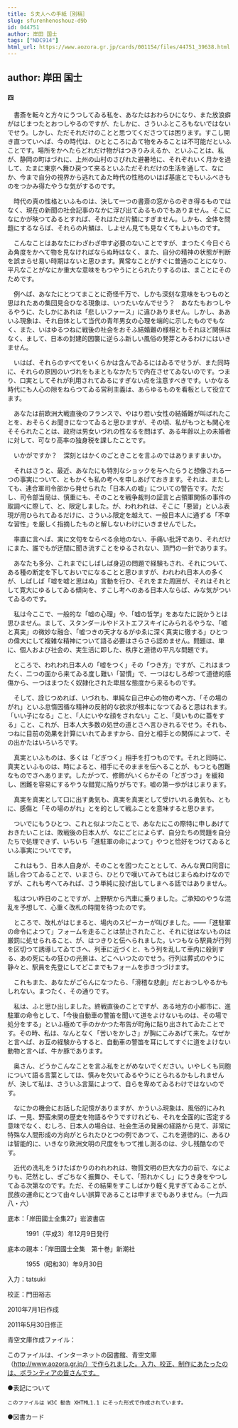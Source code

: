 ```yaml
---
title: Ｓ夫人への手紙［別稿］
slug: sfurenhenoshouz-d9b
id: 044751
author: 岸田 国士
tags: ["NDC914"]
html_url: https://www.aozora.gr.jp/cards/001154/files/44751_39638.html
---
```


## author: 岸田 国士

#### 四




　書斎を転々と方々にうつしてゐる私を、あなたはおわらひになり、また放浪癖がはじまつたとおつしやるのですが、たしかに、さういふところもないではないでせう。しかし、ただそれだけのことと思つてくださつては困ります。すこし開き直つていへば、今の時代は、ひとところにゐて物をみることは不可能だといふことです。場所をかへたらどれだけ物がはつきりみえるか、といふことは、私が、静岡の町はづれに、上州の山村のさびれた避暑地に、それぞれいく月かを過して、たまに東京へ舞ひ戻つて来るといふただそれだけの生活を通して、なにか、今まで自分の視界から逃れてゐた時代の性格のいはば基底とでもいふべきものをつかみ得たやうな気がするのです。

　時代の真の性格といふものは、決して一つの書斎の窓からのぞき得るものではなく、現在の新聞の社会記事のなかに浮び出てゐるものでもありません。そこになにかが映つてゐるとすれば、それはただ片鱗にすぎません。しかも、全体を問題にするならば、それらの片鱗は、しよせん見ても見なくてもよいものです。

　こんなことはあなたにわざわざ申す必要のないことですが、まつたく今日ぐらゐ角度をかへて物を見なければならぬ時はなく、また、自分の精神の状態が判断を誤まらせ易い時期はないと思ひます。異常なことがすぐに普通のことになり、平凡なことがなにか重大な意味をもつやうにとられたりするのは、まことにそのためです。

　例へば、あなたにとつてまことに奇怪千万で、しかも深刻な意味をもつものと思はれたあの集団見合ひなる現象は、いつたいなんでせう？　あなたもおつしやるやうに、たしかにあれは「悲しいファース」に違ひありません。しかし、ああいふ現象は、それ自体として当代の青年男女の心理を端的に示したものでもなく、また、いはゆるつねに戦後の社会をおそふ結婚難の様相ともそれほど関係はなく、まして、日本の封建的因襲に逆らふ新しい風俗の発芽とみるわけにはいきません。

　いはば、それらのすべてをいくらかは含んでゐるにはゐるでせうが、また同時に、それらの原因のいづれをもまともなかたちで内在させてゐないのです。つまり、口実としてそれが利用されてゐるにすぎない点を注意すべきです。いかなる時代にも人心の隙をねらつてゐる営利主義は、あらゆるものを看板として役立てます。

　あなたは前欧洲大戦直後のフランスで、やはり若い女性の結婚難が叫ばれたことを、おそらくお聞きになつてゐると思ひますが、その頃、私がもつとも関心をそそられたことは、政府は男女いづれの性なるを問はず、ある年齢以上の未婚者に対して、可なり高率の独身税を課したことです。

　いかがですか？　深刻とはかくのごときことを言ふのではありますまいか。



　それはさうと、最近、あなたにも特別なショックを与へたらうと想像される一つの事実について、ともかくも私の考へを申しあげておきます。それは、またしても、連合軍司令部から発せられた「日本人の嘘」についての警告です。ただし、司令部当局は、慎重にも、そのことを戦争裁判の証言と占領軍関係の事件の取調べに際して、と、限定しました。が、われわれは、そこに「悪習」といふ表現が用ひられてゐるだけに、さういふ限定を越えて、一般日本人に通ずる「不幸な習性」を厳しく指摘したものと解しないわけにいきませんでした。

　率直に言へば、実に文句をならべる余地のない、手痛い批評であり、それだけにまた、誰でもが迂闊に聞き流すことをゆるされない、頂門の一針であります。

　あなたも多分、これまでにしばしば身辺の問題で経験もされ、それについて、ある種の断定を下しておいでになることと思ひますが、われわれ日本人の多くが、しばしば「嘘を嘘と思はぬ」言動を行ひ、それをまた周囲が、それはそれとして寛大にゆるしてゐる傾向を、すこし考へのある日本人ならば、みな気がついてゐるのです。

　私は今ここで、一般的な「嘘の心理」や、「嘘の哲学」をあなたに説かうとは思ひません。まして、スタンダールやドストエフスキイにみられるやうな、「嘘と真実」の微妙な融合、「嘘つきの天才なるがゆゑに深く真実に徹する」ひとつの偉大にして複雑な精神について語る必要はさらさら認めません。問題は、単に、個人および社会の、実生活に即した、秩序と道徳の平凡な問題です。

　ところで、われわれ日本人の「嘘をつく」その「つき方」ですが、これはまつたく、二つの面から来てゐる度し難い「習慣」で、一つはむしろ却つて道徳的感傷から、一つはまつたく奴隷化された卑屈な態度から来るものです。

　そして、詮じつめれば、いづれも、単純な自己中心の物の考へ方、「その場のがれ」といふ怠惰因循な精神の反射的な欲求が根本になつてゐると思はれます。「いい子になる」こと、「人にいやな顔をされない」こと、「臭いものに蓋をする」こと、これが、日本人大多数の処世の道とさへ言ひきれるでせう。それも、つねに目前の効果を計算にいれてゐますから、自分と相手との関係によつて、その出かたはいろいろです。

　真実といふものは、多くは「どぎつく」相手を打つものです。それと同時に、真実といふものは、時によると、相手にそのままを伝へることが、もつとも困難なものでさへあります。したがつて、修飾がいくらかその「どぎつさ」を緩和し、困難を容易にするやうな錯覚に陥りがちです。嘘の第一歩がはじまります。

　真実を真実として口に出す勇気も、真実を真実として受けいれる勇気も、ともに、感傷と「その場のがれ」とを的として戦ふことを意味すると思ひます。



　ついでにもうひとつ、これと似よつたことで、あなたにこの際特に申しあげておきたいことは、敗戦後の日本人が、なにごとによらず、自分たちの問題を自分たちで処理できず、いちいち「進駐軍の命によつて」やつと恰好をつけてゐるといふ事実についてです。

　これはもう、日本人自身が、そのことを困つたこととして、みんな異口同音に話し合つてゐることで、いまさら、ひとりで嘆いてみてもはじまらぬわけなのですが、これも考へてみれば、さう単純に投げ出してしまへる話ではありません。

　私はつい昨日のことですが、上野駅から汽車に乗りました。ご承知のやうな混乱を予想して、心重く改札の時間を待つたのです。

　ところで、改札がはじまると、場内のスピーカーが叫びました。――「進駐軍の命令によつて」フォームを走ることは禁止されたこと、それに従はないものは厳罰に処せられること、が、はつきりと伝へられました。いつもなら駅員が行列を区切つて誘導してゐてさへ、列車に近づくと、もう列を乱して車内に殺到する、あの死にもの狂ひの光景は、どこへいつたのでせう。行列は葬式のやうに静々と、駅員を先登にしてどこまでもフォームを歩きつづけます。

　これもまた、あなたがごらんになつたら、「滑稽な悲劇」だとおつしやるかもしれない。まつたく、その通りです。

　私は、ふと思ひ出しました。終戦直後のことですが、ある地方の小都市に、進駐軍の命令として、「今後自動車の警笛を聞いて道をよけないものは、その場で処分をする」といふ極めて手のかかつた布告が町角に貼り出されてゐたことです。その時、私は、なんとなく「苦いをかしさ」が胸にこみあげて来た。なぜかと言へば、お互の経験からすると、自動車の警笛を耳にしてすぐに道をよけない動物と言へば、牛か豚であります。

　奥さん、どうかこんなことを言ふ私をとがめないでください。いやしくも同胞について語る言葉としては、慎みを欠いてゐるやうにとられるかもしれませんが、決して私は、さういふ言葉によつて、自らを卑めてゐるわけではないのです。

　なにかの機会にお話した記憶がありますが、かういふ現象は、風俗的にみれば、一見、野蛮未開の歴史を物語るやうですけれども、それを全面的に否定する意味でなく、むしろ、日本人の場合は、社会生活の発展の経路から見て、非常に特殊な人間形成の方向がとられたひとつの例であつて、これを道徳的に、あるひは智能的に、いきなり欧洲文明の尺度をもつて推し測るのは、少し残酷なのです。

　近代の洗礼をうけたばかりのわれわれは、物質文明の巨大な力の前で、なによりも、茫然とし、ぎごちなく振舞ひ、そして、「照れかくし」にうき身をやつしてゐる次第なのです。ただ、その結果をすこしばかり軽く見すぎてゐることが、民族の運命にとつて由々しい誤算であることは申すまでもありません。（一九四八・六）













底本：「岸田國士全集27」岩波書店

　　　1991（平成3）年12月9日発行

底本の親本：「岸田國士全集　第十巻」新潮社

　　　1955（昭和30）年9月30日

入力：tatsuki

校正：門田裕志

2010年7月1日作成

2011年5月30日修正

青空文庫作成ファイル：

このファイルは、インターネットの図書館、青空文庫（http://www.aozora.gr.jp/）で作られました。入力、校正、制作にあたったのは、ボランティアの皆さんです。











●表記について


	このファイルは W3C 勧告 XHTML1.1 にそった形式で作成されています。







●図書カード
